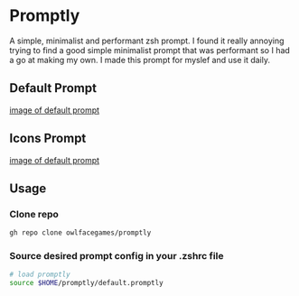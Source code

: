 # Promptly
A simple, minimalist and performant zsh prompt. I found it really annoying trying to find a good simple minimalist prompt that was performant so I had a go at making my own. I made this prompt for myslef and use it daily.

## Default Prompt
[image of default prompt](default.png)

## Icons Prompt
[image of default prompt](icons.png)

## Usage
### Clone repo 
```zsh
gh repo clone owlfacegames/promptly
```
### Source desired prompt config in your .zshrc file
```zsh
# load promptly
source $HOME/promptly/default.promptly
```
